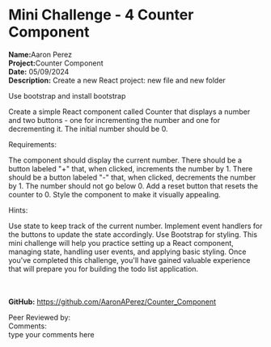 # Mini Challenge - 4 Counter Component

<b>Name:</b>Aaron Perez<br>
<b>Project:</b>Counter Component <br>
<b>Date:</b> 05/09/2024 <br>
<strong>Description:</strong>
Create a new React project: new file and new folder

Use bootstrap and install bootstrap

Create a simple React component called Counter that displays a number and two buttons - one for incrementing the number and one for decrementing it. The initial number should be 0.

Requirements:

The component should display the current number.
There should be a button labeled "+" that, when clicked, increments the number by 1.
There should be a button labeled "-" that, when clicked, decrements the number by 1. The number should not go below 0.
Add a reset button that resets the counter to 0.
Style the component to make it visually appealing.

Hints:

Use state to keep track of the current number.
Implement event handlers for the buttons to update the state accordingly.
Use Bootstrap for styling.
This mini challenge will help you practice setting up a React component, managing state, handling user events, and applying basic styling. Once you've completed this challenge, you'll have gained valuable experience that will prepare you for building the todo list application.

<br><br>
<b>GitHub:</b> https://github.com/AaronAPerez/Counter_Component<br>


Peer Reviewed by: <br>
Comments:  <br> type your comments here <br> 
